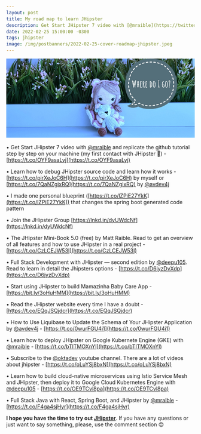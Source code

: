 ```yaml
---
layout: post
title: My road map to learn JHipster
description: Get Start JHipster 7 video with [@mraible](https://twitter.com/mraible?t=BK6_6Qf1CS0jFODjpxEjMg&s=09)  and replicate the github tutorial step by step on your machine (my first contact with JHipster 🤯) - [https://t.co/OYF9asaLyj](https://t.co/OYF9asaLyj) 
date: 2022-02-25 15:00:00 -0300
tags: jhipster
image: /img/postbanners/2022-02-25-cover-roadmap-jhipster.jpeg
---
```

![cover image](/img/postbanners/2022-02-25-cover-roadmap-jhipster.jpeg)

• Get Start JHipster 7 video with [@mraible](https://twitter.com/mraible?t=BK6_6Qf1CS0jFODjpxEjMg&s=09)  and replicate the github tutorial step by step on your machine (my first contact with JHipster 🤯) - [https://t.co/OYF9asaLyj](https://t.co/OYF9asaLyj) 

• Learn how to debug JHipster source code and learn how it works - [https://t.co/pirXeJoC6H](https://t.co/pirXeJoC6H) by myself or [https://t.co/7QaNZgixRQ](https://t.co/7QaNZgixRQ) by [@avdev4j](https://twitter.com/avdev4j?t=5f1PdVVFRzYQ3ViicdJwBg&s=09)

• I made one personal blueprint ([https://t.co/lZPiE27YkK](https://t.co/lZPiE27YkK)) that changes the spring boot generated code pattern

• Join the JHipster Group [https://lnkd.in/dyUWdcNf](https://lnkd.in/dyUWdcNf)

• The JHipster Mini-Book 5.0 (free) by Matt Raible. Read to get an overview of all features and how to use JHipster in a real project - [https://t.co/CzLCEJW53I](https://t.co/CzLCEJW53I)

• Full Stack Development with JHipster — second edition by [@deepu105](https://twitter.com/deepu105?t=ReyanpgBIYcE6FoKC4Z4KA&s=09). Read to learn in detail the Jhipsters options - [https://t.co/D6jyzDvXdp](https://t.co/D6jyzDvXdp)

• Start using JHipster to build Mamazinha Baby Care App - [https://bit.ly/3oHuHMM](https://bit.ly/3oHuHMM)

• Read the JHipster website every time I have a doubt - [https://t.co/EQqJSQjdcr](https://t.co/EQqJSQjdcr)

• How to Use Liquibase to Update the Schema of Your JHipster Application by [@avdev4j](https://twitter.com/avdev4j?t=5f1PdVVFRzYQ3ViicdJwBg&s=09) - [https://t.co/0wurFGU4i1](https://t.co/0wurFGU4i1)

• Learn how to deploy JHipster on Google Kubernete Engine (GKE) with [@mraible](https://twitter.com/mraible?t=BK6_6Qf1CS0jFODjpxEjMg&s=09) - [https://t.co/bTITMOXnYl](https://t.co/bTITMOXnYl)

• Subscribe to the [@oktadev](https://twitter.com/oktadev?t=mx2sCKUOyxkEdxkVx3xiGQ&s=09) youtube channel. There are a lot of videos about jhipster - [https://t.co/oLuYSj8bxN](https://t.co/oLuYSj8bxN)

• Learn how to build cloud-native microservices using Istio Service Mesh and JHipster, then deploy it to Google Cloud Kubernetes Engine with [@deepu105](https://twitter.com/deepu105?t=ReyanpgBIYcE6FoKC4Z4KA&s=09) - [https://t.co/OE9TCvl8pa](https://t.co/OE9TCvl8pa)

• Full Stack Java with React, Spring Boot, and JHipster by [@mraible](https://twitter.com/mraible?t=BK6_6Qf1CS0jFODjpxEjMg&s=09) - [https://t.co/F4ga4sjHyr](https://t.co/F4ga4sjHyr)

**I hope you have the time to try out [JHipster](https://www.jhipster.tech/)**. If you have any questions or just want to say something, please, use the comment section 😊
